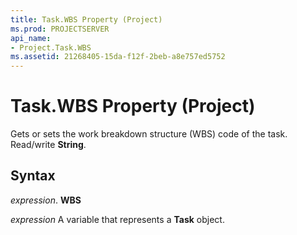 ```yaml
---
title: Task.WBS Property (Project)
ms.prod: PROJECTSERVER
api_name:
- Project.Task.WBS
ms.assetid: 21268405-15da-f12f-2beb-a8e757ed5752
---
```



# Task.WBS Property (Project)

Gets or sets the work breakdown structure (WBS) code of the task. Read/write  **String**.


## Syntax

 _expression_. **WBS**

 _expression_ A variable that represents a **Task** object.


